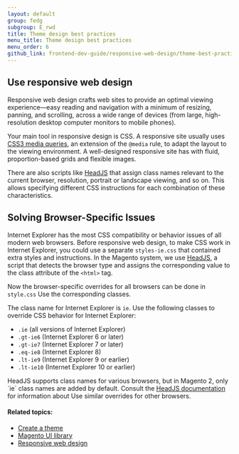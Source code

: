 ```yaml
---
layout: default
group: fedg
subgroup: E_rwd
title: Theme design best practices
menu_title: Theme design best practices
menu_order: 6
github_link: frontend-dev-guide/responsive-web-design/theme-best-practices.md
---
```


<h2 id="layout_theme_bestpr_rwd">Use responsive web design</h2>

Responsive web design crafts web sites to provide an optimal viewing experience&mdash;easy reading and navigation with a minimum of resizing, panning, and scrolling, across a wide range of devices (from large, high-resolution desktop computer monitors to mobile phones).

Your main tool in responsive design is CSS. A responsive site usually uses <a href="http://en.wikipedia.org/wiki/Media_queries" target="_blank">CSS3 media queries</a>, an extension of the `@media` rule, to adapt the layout to the viewing environment. A well-designed responsive site has with fluid, proportion-based grids and flexible images.

There are also scripts like <a href="http://headjs.com" target="_blank">HeadJS</a> that assign class names relevant to the current browser, resolution, portrait or landscape viewing, and so on. This allows specifying different CSS instructions for each combination of these characteristics.

<h2 id="layout_theme_bestpr_browser">Solving Browser-Specific Issues</h2>

Internet Explorer has the most CSS compatibility or behavior issues of all modern web browsers. Before responsive web design, to make CSS work in Internet Explorer, you could use a separate `styles-ie.css` that contained extra styles and instructions. In the Magento system, we use <a href="http://headjs.com" target="_blank">HeadJS</a>, a script that detects the browser type and assigns the corresponding value to the class attribute of the `<html>` tag.

Now the browser-specific overrides for all browsers can be done in `style.css` Use the corresponding classes.

The class name for Internet Explorer is `ie`. Use the following classes to override CSS behavior for Internet Explorer:

*	`.ie` (all versions of Internet Explorer)
*	`.gt-ie6` (Internet Explorer 6 or later)
*	`.gt-ie7` (Internet Explorer 7 or later)
*	`.eq-ie8` (Internet Explorer 8)
*	`.lt-ie9` (Internet Explorer 9 or earlier)
*	`.lt-ie10` (Internet Explorer 10 or earlier)

<div class="bs-callout bs-callout-info" id="info">
  <p>HeadJS supports class names for various browsers, but in Magento 2, only `ie` class names are added by default. Consult the <a href="http://headjs.com/site/api/v2.00.html" target="_blank">HeadJS documentation</a> for information about Use similar overrides for other browsers.</p>
  </div>

#### Related topics:

*	<a href="{{ site.gdeurl }}frontend-dev-guide/themes/theme-create.html">Create a theme</a>
*	<a href="{{ site.gdeurl }}frontend-dev-guide/css-topics/theme-ui-lib.html">Magento UI library</a>
*	<a href="{{ site.gdeurl }}frontend-dev-guide/responsive-web-design/rwd_overview.html">Responsive web design</a>